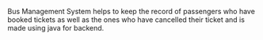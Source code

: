 Bus Management System helps to keep the record of passengers who have booked tickets as well as the ones who have cancelled their ticket and is made using java for backend.
